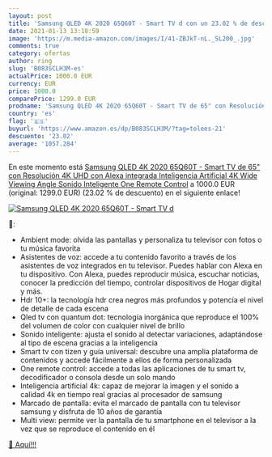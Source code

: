 ```yaml
---
layout: post
title: 'Samsung QLED 4K 2020 65Q60T - Smart TV d con un 23.02 % de descuento'
date: 2021-01-13 13:18:59
image: 'https://m.media-amazon.com/images/I/41-ZBJkT-nL._SL200_.jpg'
comments: true
category: ofertas
author: ring
slug: 'B083SCLH3M-es'
actualPrice: 1000.0 EUR
currency: EUR
price: 1000.0
comparePrice: 1299.0 EUR
prodname: 'Samsung QLED 4K 2020 65Q60T - Smart TV de 65" con Resolución 4K UHD  con Alexa integrada  Inteligencia Artificial 4K Wide Viewing Angle  Sonido Inteligente  One Remote Control'
country: 'es'
flag: '🇪🇸'
buyurl: 'https://www.amazon.es/dp/B083SCLH3M/?tag=tolees-21'
descuento: '23.02'
average: '1057.284'
---
```


En este momento está [Samsung QLED 4K 2020 65Q60T - Smart TV de 65" con Resolución 4K UHD  con Alexa integrada  Inteligencia Artificial 4K Wide Viewing Angle  Sonido Inteligente  One Remote Control](https://www.amazon.es/dp/B083SCLH3M/?tag=tolees-21) a 1000.0 EUR (original: 1299.0 EUR) (23.02 %  de descuento) en el siguiente enlace!

[![Samsung QLED 4K 2020 65Q60T - Smart TV d](https://m.media-amazon.com/images/I/41-ZBJkT-nL._SL200_.jpg)](https://www.amazon.es/dp/B083SCLH3M/?tag=tolees-21)

🔎:

- Ambient mode: olvida las pantallas y personaliza tu televisor con fotos o tu música favorita
- Asistentes de voz: accede a tu contenido favorito a través de los asistentes de voz integrados en tu televisor. Puedes hablar con Alexa en tu dispositivo. Con Alexa, puedes reproducir música, escuchar noticias, conocer la predicción del tiempo, controlar dispositivos de Hogar digital y más.
- Hdr 10+: la tecnología hdr crea negros más profundos y potencía el nivel de detalle de cada escena
- Qled tv con quantum dot: tecnología inorgánica que reproduce el 100% del volumen de color con cualquier nivel de brillo
- Sonido inteligente: ajusta el sonido al detectar variaciones, adaptándose al tipo de escena gracias a la inteligencia
- Smart tv con tizen y guía universal: descubre una amplia plataforma de contenidos y accede fácilmente a ellos de forma personalizada
- One remote control: accede a todas las aplicaciones de tu smart tv, decodificador o consola desde un solo mando
- Inteligencia artificial 4k: capaz de mejorar la imagen y el sonido a calidad 4k en tiempo real gracias al procesador de samsung
- Marcado de pantalla: evita el marcado de pantalla con tu televisor samsung y disfruta de 10 años de garantía
- Multi view: permite ver la pantalla de tu smartphone en el televisor a la vez que se reproduce el contenido en él

[🛒 Aquí!!!](https://www.amazon.es/dp/B083SCLH3M/?tag=tolees-21)
